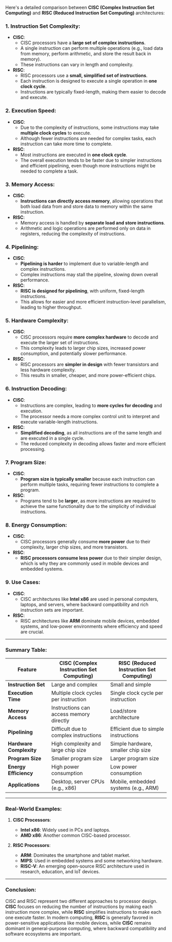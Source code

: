 Here's a detailed comparison between **CISC (Complex Instruction Set Computing)** and **RISC (Reduced Instruction Set Computing)** architectures:

### 1. **Instruction Set Complexity**:
   - **CISC**: 
     - CISC processors have a **large set of complex instructions**.
     - A single instruction can perform multiple operations (e.g., load data from memory, perform arithmetic, and store the result back in memory).
     - These instructions can vary in length and complexity.
   - **RISC**: 
     - RISC processors use a **small, simplified set of instructions**.
     - Each instruction is designed to execute a single operation in **one clock cycle**.
     - Instructions are typically fixed-length, making them easier to decode and execute.

### 2. **Execution Speed**:
   - **CISC**: 
     - Due to the complexity of instructions, some instructions may take **multiple clock cycles** to execute.
     - Although fewer instructions are needed for complex tasks, each instruction can take more time to complete.
   - **RISC**: 
     - Most instructions are executed in **one clock cycle**.
     - The overall execution tends to be faster due to simpler instructions and efficient pipelining, even though more instructions might be needed to complete a task.

### 3. **Memory Access**:
   - **CISC**: 
     - **Instructions can directly access memory**, allowing operations that both load data from and store data to memory within the same instruction.
   - **RISC**: 
     - Memory access is handled by **separate load and store instructions**.
     - Arithmetic and logic operations are performed only on data in registers, reducing the complexity of instructions.

### 4. **Pipelining**:
   - **CISC**: 
     - **Pipelining is harder** to implement due to variable-length and complex instructions.
     - Complex instructions may stall the pipeline, slowing down overall performance.
   - **RISC**: 
     - **RISC is designed for pipelining**, with uniform, fixed-length instructions.
     - This allows for easier and more efficient instruction-level parallelism, leading to higher throughput.

### 5. **Hardware Complexity**:
   - **CISC**: 
     - CISC processors require **more complex hardware** to decode and execute the larger set of instructions.
     - This complexity leads to larger chip sizes, increased power consumption, and potentially slower performance.
   - **RISC**: 
     - RISC processors are **simpler in design** with fewer transistors and less hardware complexity.
     - This results in smaller, cheaper, and more power-efficient chips.

### 6. **Instruction Decoding**:
   - **CISC**: 
     - Instructions are complex, leading to **more cycles for decoding** and execution.
     - The processor needs a more complex control unit to interpret and execute variable-length instructions.
   - **RISC**: 
     - **Simplified decoding**, as all instructions are of the same length and are executed in a single cycle.
     - The reduced complexity in decoding allows faster and more efficient processing.

### 7. **Program Size**:
   - **CISC**: 
     - **Program size is typically smaller** because each instruction can perform multiple tasks, requiring fewer instructions to complete a program.
   - **RISC**: 
     - Programs tend to be **larger**, as more instructions are required to achieve the same functionality due to the simplicity of individual instructions.

### 8. **Energy Consumption**:
   - **CISC**: 
     - CISC processors generally consume **more power** due to their complexity, larger chip sizes, and more transistors.
   - **RISC**: 
     - **RISC processors consume less power** due to their simpler design, which is why they are commonly used in mobile devices and embedded systems.

### 9. **Use Cases**:
   - **CISC**: 
     - CISC architectures like **Intel x86** are used in personal computers, laptops, and servers, where backward compatibility and rich instruction sets are important.
   - **RISC**: 
     - RISC architectures like **ARM** dominate mobile devices, embedded systems, and low-power environments where efficiency and speed are crucial.

---

### Summary Table:

| Feature                    | CISC (Complex Instruction Set Computing)   | RISC (Reduced Instruction Set Computing)   |
|----------------------------|-------------------------------------------|-------------------------------------------|
| **Instruction Set**         | Large and complex                        | Small and simple                          |
| **Execution Time**          | Multiple clock cycles per instruction     | Single clock cycle per instruction        |
| **Memory Access**           | Instructions can access memory directly   | Load/store architecture                   |
| **Pipelining**              | Difficult due to complex instructions     | Efficient due to simple instructions      |
| **Hardware Complexity**     | High complexity and large chip size       | Simple hardware, smaller chip size        |
| **Program Size**            | Smaller program size                     | Larger program size                       |
| **Energy Efficiency**       | High power consumption                   | Low power consumption                     |
| **Applications**            | Desktop, server CPUs (e.g., x86)          | Mobile, embedded systems (e.g., ARM)      |

---

### Real-World Examples:

1. **CISC Processors**:
   - **Intel x86**: Widely used in PCs and laptops.
   - **AMD x86**: Another common CISC-based processor.

2. **RISC Processors**:
   - **ARM**: Dominates the smartphone and tablet market.
   - **MIPS**: Used in embedded systems and some networking hardware.
   - **RISC-V**: An emerging open-source RISC architecture used in research, education, and IoT devices.

---

### Conclusion:
CISC and RISC represent two different approaches to processor design. **CISC** focuses on reducing the number of instructions by making each instruction more complex, while **RISC** simplifies instructions to make each one execute faster. In modern computing, **RISC** is generally favored in power-sensitive applications like mobile devices, while **CISC** remains dominant in general-purpose computing, where backward compatibility and software ecosystems are important.
